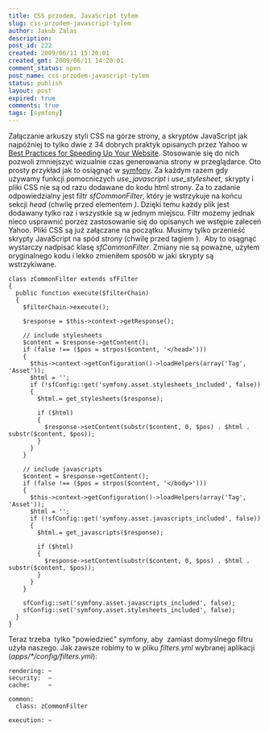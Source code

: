 ```yaml
---
title: CSS przodem, JavaScript tyłem
slug: css-przodem-javascript-tylem
author: Jakub Zalas
description: 
post_id: 222
created: 2009/06/11 15:20:01
created_gmt: 2009/06/11 14:20:01
comment_status: open
post_name: css-przodem-javascript-tylem
status: publish
layout: post
expired: true
comments: true
tags: [symfony]
---
```


Załączanie arkuszy styli CSS na górze strony, a skryptów JavaScript jak najpóźniej to tylko dwie z 34 dobrych praktyk opisanych przez Yahoo w [Best Practices for Speeding Up Your Website](http://developer.yahoo.com/performance/rules.html). Stosowanie się do nich pozwoli zmniejszyć wizualnie czas generowania strony w przeglądarce. Oto prosty przykład jak to osiągnąć w [symfony](http://www.symfony-project.org/). Za każdym razem gdy używamy funkcji pomocniczych _use_javascript_ i _use_stylesheet,_ skrypty i pliki CSS nie są od razu dodawane do kodu html strony. Za to zadanie odpowiedzialny jest filtr _sfCommonFilter_, który je wstrzykuje na końcu sekcji _head_ (chwilę przed elementem _</head>)_. Dzięki temu każdy plik jest dodawany tylko raz i wszystkie są w jednym miejscu. Filtr możemy jednak nieco usprawnić porzez zastosowanie się do opisanych we wstępie zaleceń Yahoo. Pliki CSS są już załączane na początku. Musimy tylko przenieść skrypty JavaScript na spód strony (chwilę przed tagiem _</body>_).  Aby to osągnąć wystarczy nadpisać klasę _sfCommonFilter_. Zmiany nie są poważne, użyłem oryginalnego kodu i lekko zmieniłem sposób w jaki skrypty są wstrzykiwane.
    
    
    class zCommonFilter extends sfFilter
    {
      public function execute($filterChain)
      {
        $filterChain->execute();
    
        $response = $this->context->getResponse();
    
        // include stylesheets
        $content = $response->getContent();
        if (false !== ($pos = strpos($content, '</head>')))
        {
          $this->context->getConfiguration()->loadHelpers(array('Tag', 'Asset'));
          $html = '';
          if (!sfConfig::get('symfony.asset.stylesheets_included', false))
          {
            $html.= get_stylesheets($response);
    
            if ($html)
            {
              $response->setContent(substr($content, 0, $pos) . $html . substr($content, $pos));
            }
          }
        }
    
        // include javascripts
        $content = $response->getContent();
        if (false !== ($pos = strpos($content, '</body>')))
        {
          $this->context->getConfiguration()->loadHelpers(array('Tag', 'Asset'));
          $html = '';
          if (!sfConfig::get('symfony.asset.javascripts_included', false))
          {
            $html.= get_javascripts($response);
    
            if ($html)
            {
              $response->setContent(substr($content, 0, $pos) . $html . substr($content, $pos));
            }
          }
        }
    
        sfConfig::set('symfony.asset.javascripts_included', false);
        sfConfig::set('symfony.asset.stylesheets_included', false);
      }
    }

Teraz trzeba  tylko "powiedzieć" symfony, aby  zamiast domyślnego filtru użyła naszego. Jak zawsze robimy to w pliku _filters.yml_ wybranej aplikacji (_apps/*/config/filters.yml_): 
    
    
    rendering: ~
    security:  ~
    cache:     ~
    
    common:
      class: zCommonFilter
    
    execution: ~
